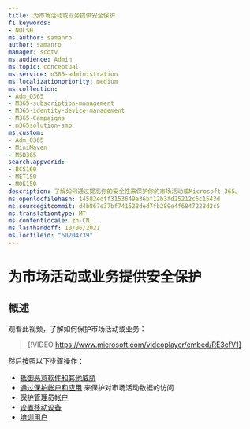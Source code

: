 ```yaml
---
title: 为市场活动或业务提供安全保护
f1.keywords:
- NOCSH
ms.author: samanro
author: samanro
manager: scotv
ms.audience: Admin
ms.topic: conceptual
ms.service: o365-administration
ms.localizationpriority: medium
ms.collection:
- Adm_O365
- M365-subscription-management
- M365-identity-device-management
- M365-Campaigns
- m365solution-smb
ms.custom:
- Adm_O365
- MiniMaven
- MSB365
search.appverid:
- BCS160
- MET150
- MOE150
description: 了解如何通过提高你的安全性来保护你的市场活动或Microsoft 365。
ms.openlocfilehash: 14582edff3153649a36bf12b3fd25212c6c1543d
ms.sourcegitcommit: d4b867e37bf741528ded7fb289e4f6847228d2c5
ms.translationtype: MT
ms.contentlocale: zh-CN
ms.lasthandoff: 10/06/2021
ms.locfileid: "60204739"
---
```

# <a name="bump-up-security-protection-for-your-campaign-or-business"></a>为市场活动或业务提供安全保护


## <a name="overview"></a>概述 
观看此视频，了解如何保护市场活动或业务：


> [!VIDEO https://www.microsoft.com/videoplayer/embed/RE3cfV1]  


然后按照以下步骤操作：

- [抵御恶意软件和其他威胁](m365-campaigns-increase-protection.md)
- [通过保护帐户和应用](m365-campaigns-conditional-access.md) 来保护对市场活动数据的访问
- [保护管理员帐户](m365-campaigns-protect-admin-accounts.md)
- [设置移动设备](../business/set-up-mobile-devices.md?toc=/microsoft-365/campaigns/toc.json)
- [培训用户](m365-campaigns-users.md)
